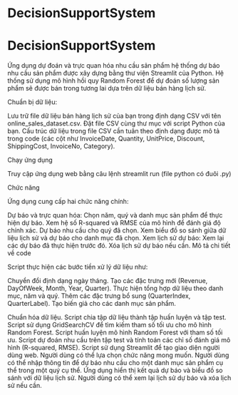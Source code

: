 # DecisionSupportSystem
# DecisionSupportSystem
Ứng dụng dự đoán và trực quan hóa nhu cầu sản phẩm
hệ thống dự báo nhu cầu sản phẩm được xây dựng bằng thư viện Streamlit của Python. Hệ thống sử dụng mô hình hồi quy Random Forest để dự đoán số lượng sản phẩm sẽ được bán trong tương lai dựa trên dữ liệu bán hàng lịch sử.

Chuẩn bị dữ liệu:

Lưu trữ file dữ liệu bán hàng lịch sử của bạn trong định dạng CSV với tên online_sales_dataset.csv.
Đặt file CSV cùng thư mục với script Python của bạn.
Cấu trúc dữ liệu trong file CSV cần tuân theo định dạng được mô tả trong code (các cột như InvoiceDate, Quantity, UnitPrice, Discount, ShippingCost, InvoiceNo, Category).

Chạy ứng dụng

Truy cập ứng dụng web bằng câu lệnh streamlit run (file python có đuôi .py)

Chức năng

Ứng dụng cung cấp hai chức năng chính:

Dự báo và trực quan hóa:
Chọn năm, quý và danh mục sản phẩm để thực hiện dự báo.
Xem hệ số R-squared và RMSE của mô hình để đánh giá độ chính xác.
Dự báo nhu cầu cho quý đã chọn.
Xem biểu đồ so sánh giữa dữ liệu lịch sử và dự báo cho danh mục đã chọn.
Xem lịch sử dự báo:
Xem lại các dự báo đã thực hiện trước đó.
Xóa lịch sử dự báo nếu cần.
Mô tả chi tiết về code

Script thực hiện các bước tiền xử lý dữ liệu như:

Chuyển đổi định dạng ngày tháng.
Tạo các đặc trưng mới (Revenue, DayOfWeek, Month, Year, Quarter).
Thực hiện tổng hợp dữ liệu theo danh mục, năm và quý.
Thêm các đặc trưng bổ sung (QuarterIndex, QuarterLabel).
Tạo biến giả cho các danh mục sản phẩm.

Chuẩn hóa dữ liệu.
Script chia tập dữ liệu thành tập huấn luyện và tập test.
Script sử dụng GridSearchCV để tìm kiếm tham số tối ưu cho mô hình Random Forest.
Script huấn luyện mô hình Random Forest với tham số tối ưu.
Script dự đoán nhu cầu trên tập test và tính toán các chỉ số đánh giá mô hình (R-squared, RMSE).
Script sử dụng Streamlit để tạo giao diện người dùng web.
Người dùng có thể lựa chọn chức năng mong muốn.
Người dùng có thể nhập thông tin để dự báo nhu cầu cho một danh mục sản phẩm cụ thể trong một quý cụ thể.
Ứng dụng hiển thị kết quả dự báo và biểu đồ so sánh với dữ liệu lịch sử.
Người dùng có thể xem lại lịch sử dự báo và xóa lịch sử nếu cần.
